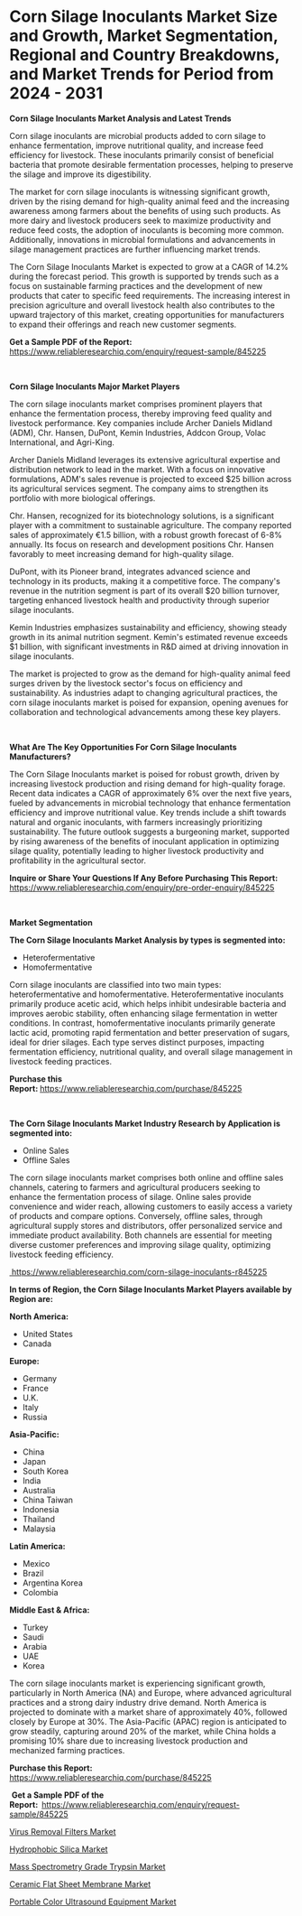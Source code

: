 <p><h1>Corn Silage Inoculants Market Size and Growth, Market Segmentation, Regional and Country Breakdowns, and Market Trends for Period from 2024 -  2031</h1></p><p><strong>Corn Silage Inoculants Market Analysis and Latest Trends</strong></p>
<p><p>Corn silage inoculants are microbial products added to corn silage to enhance fermentation, improve nutritional quality, and increase feed efficiency for livestock. These inoculants primarily consist of beneficial bacteria that promote desirable fermentation processes, helping to preserve the silage and improve its digestibility.</p><p>The market for corn silage inoculants is witnessing significant growth, driven by the rising demand for high-quality animal feed and the increasing awareness among farmers about the benefits of using such products. As more dairy and livestock producers seek to maximize productivity and reduce feed costs, the adoption of inoculants is becoming more common. Additionally, innovations in microbial formulations and advancements in silage management practices are further influencing market trends.</p><p>The Corn Silage Inoculants Market is expected to grow at a CAGR of 14.2% during the forecast period. This growth is supported by trends such as a focus on sustainable farming practices and the development of new products that cater to specific feed requirements. The increasing interest in precision agriculture and overall livestock health also contributes to the upward trajectory of this market, creating opportunities for manufacturers to expand their offerings and reach new customer segments.</p></p>
<p><strong>Get a Sample PDF of the Report:&nbsp;</strong> <a href="https://www.reliableresearchiq.com/enquiry/request-sample/845225?utm_campaign=104&utm_medium=2&utm_source=Github&utm_content=ia&utm_term=09112024&utm_id=corn-silage-inoculants">https://www.reliableresearchiq.com/enquiry/request-sample/845225</a></p>
<p>&nbsp;</p>
<p><strong>Corn Silage Inoculants Major Market Players</strong></p>
<p><p>The corn silage inoculants market comprises prominent players that enhance the fermentation process, thereby improving feed quality and livestock performance. Key companies include Archer Daniels Midland (ADM), Chr. Hansen, DuPont, Kemin Industries, Addcon Group, Volac International, and Agri-King.</p><p>Archer Daniels Midland leverages its extensive agricultural expertise and distribution network to lead in the market. With a focus on innovative formulations, ADM's sales revenue is projected to exceed $25 billion across its agricultural services segment. The company aims to strengthen its portfolio with more biological offerings.</p><p>Chr. Hansen, recognized for its biotechnology solutions, is a significant player with a commitment to sustainable agriculture. The company reported sales of approximately €1.5 billion, with a robust growth forecast of 6-8% annually. Its focus on research and development positions Chr. Hansen favorably to meet increasing demand for high-quality silage.</p><p>DuPont, with its Pioneer brand, integrates advanced science and technology in its products, making it a competitive force. The company's revenue in the nutrition segment is part of its overall $20 billion turnover, targeting enhanced livestock health and productivity through superior silage inoculants.</p><p>Kemin Industries emphasizes sustainability and efficiency, showing steady growth in its animal nutrition segment. Kemin's estimated revenue exceeds $1 billion, with significant investments in R&D aimed at driving innovation in silage inoculants.</p><p>The market is projected to grow as the demand for high-quality animal feed surges driven by the livestock sector's focus on efficiency and sustainability. As industries adapt to changing agricultural practices, the corn silage inoculants market is poised for expansion, opening avenues for collaboration and technological advancements among these key players.</p></p>
<p>&nbsp;</p>
<p><strong>What Are The Key Opportunities For Corn Silage Inoculants Manufacturers?</strong></p>
<p><p>The Corn Silage Inoculants market is poised for robust growth, driven by increasing livestock production and rising demand for high-quality forage. Recent data indicates a CAGR of approximately 6% over the next five years, fueled by advancements in microbial technology that enhance fermentation efficiency and improve nutritional value. Key trends include a shift towards natural and organic inoculants, with farmers increasingly prioritizing sustainability. The future outlook suggests a burgeoning market, supported by rising awareness of the benefits of inoculant application in optimizing silage quality, potentially leading to higher livestock productivity and profitability in the agricultural sector.</p></p>
<p><strong>Inquire or Share Your Questions If Any Before Purchasing This Report:</strong> <a href="https://www.reliableresearchiq.com/enquiry/pre-order-enquiry/845225?utm_campaign=104&utm_medium=2&utm_source=Github&utm_content=ia&utm_term=09112024&utm_id=corn-silage-inoculants">https://www.reliableresearchiq.com/enquiry/pre-order-enquiry/845225</a></p>
<p>&nbsp;</p>
<p><strong>Market Segmentation</strong></p>
<p><strong>The Corn Silage Inoculants Market Analysis by types is segmented into:</strong></p>
<p><ul><li>Heterofermentative</li><li>Homofermentative</li></ul></p>
<p><p>Corn silage inoculants are classified into two main types: heterofermentative and homofermentative. Heterofermentative inoculants primarily produce acetic acid, which helps inhibit undesirable bacteria and improves aerobic stability, often enhancing silage fermentation in wetter conditions. In contrast, homofermentative inoculants primarily generate lactic acid, promoting rapid fermentation and better preservation of sugars, ideal for drier silages. Each type serves distinct purposes, impacting fermentation efficiency, nutritional quality, and overall silage management in livestock feeding practices.</p></p>
<p><strong>Purchase this Report:&nbsp;</strong><a href="https://www.reliableresearchiq.com/purchase/845225?utm_campaign=104&utm_medium=2&utm_source=Github&utm_content=ia&utm_term=09112024&utm_id=corn-silage-inoculants">https://www.reliableresearchiq.com/purchase/845225</a></p>
<p>&nbsp;</p>
<p><strong>The Corn Silage Inoculants Market Industry Research by Application is segmented into:</strong></p>
<p><ul><li>Online Sales</li><li>Offline Sales</li></ul></p>
<p><p>The corn silage inoculants market comprises both online and offline sales channels, catering to farmers and agricultural producers seeking to enhance the fermentation process of silage. Online sales provide convenience and wider reach, allowing customers to easily access a variety of products and compare options. Conversely, offline sales, through agricultural supply stores and distributors, offer personalized service and immediate product availability. Both channels are essential for meeting diverse customer preferences and improving silage quality, optimizing livestock feeding efficiency.</p></p>
<p><a href="https://www.reliableresearchiq.com/corn-silage-inoculants-r845225?utm_campaign=104&utm_medium=2&utm_source=Github&utm_content=ia&utm_term=09112024&utm_id=corn-silage-inoculants">&nbsp;https://www.reliableresearchiq.com/corn-silage-inoculants-r845225</a></p>
<p><strong>In terms of Region, the Corn Silage Inoculants Market Players available by Region are:</strong></p>
<p>
    <p> <strong> North America: </strong>
        <ul>
            <li>United States</li>
            <li>Canada</li>
        </ul>
        </p> 
    <p> <strong> Europe: </strong>
        <ul>
            <li>Germany</li>
            <li>France</li>
            <li>U.K.</li>
            <li>Italy</li>
            <li>Russia</li>
        </ul>
        </p> 
    <p> <strong> Asia-Pacific: </strong>
        <ul>
            <li>China</li>
            <li>Japan</li>
            <li>South Korea</li>
            <li>India</li>
            <li>Australia</li>
            <li>China Taiwan</li>
            <li>Indonesia</li>
            <li>Thailand</li>
            <li>Malaysia</li>
        </ul>
        </p> 
    <p> <strong> Latin America: </strong>
        <ul>
            <li>Mexico</li>
            <li>Brazil</li>
            <li>Argentina Korea</li>
            <li>Colombia</li>
        </ul>
        </p> 
    <p> <strong> Middle East & Africa: </strong>
        <ul>
            <li>Turkey</li>
            <li>Saudi</li>
            <li>Arabia</li>
            <li>UAE</li>
            <li>Korea</li>
        </ul>
    </p>
    </p>
<p><p>The corn silage inoculants market is experiencing significant growth, particularly in North America (NA) and Europe, where advanced agricultural practices and a strong dairy industry drive demand. North America is projected to dominate with a market share of approximately 40%, followed closely by Europe at 30%. The Asia-Pacific (APAC) region is anticipated to grow steadily, capturing around 20% of the market, while China holds a promising 10% share due to increasing livestock production and mechanized farming practices.</p></p>
<p><strong>Purchase this Report: </strong><a href="https://www.reliableresearchiq.com/purchase/845225?utm_campaign=104&utm_medium=2&utm_source=Github&utm_content=ia&utm_term=09112024&utm_id=corn-silage-inoculants">https://www.reliableresearchiq.com/purchase/845225</a></p>
<p>&nbsp;<strong>Get a Sample PDF of the Report:&nbsp;&nbsp;</strong><a href="https://www.reliableresearchiq.com/enquiry/request-sample/845225?utm_campaign=104&utm_medium=2&utm_source=Github&utm_content=ia&utm_term=09112024&utm_id=corn-silage-inoculants">https://www.reliableresearchiq.com/enquiry/request-sample/845225</a></p>
<p><strong></strong></p>
<p><p><a href="https://issuu.com/reportprime-2/docs/virus-removal-filters-market-size-2_686130cab44ed0?utm_campaign=104&utm_medium=2&utm_source=Github&utm_content=ia&utm_term=09112024&utm_id=corn-silage-inoculants">Virus Removal Filters Market</a></p><p><a href="https://github.com/nekolalrclippo/Market-Research-Report-List-1/blob/main/hydrophobic-silica-market.md?utm_campaign=104&utm_medium=2&utm_source=Github&utm_content=ia&utm_term=09112024&utm_id=corn-silage-inoculants">Hydrophobic Silica Market</a></p><p><a href="https://issuu.com/reportprime-2/docs/mass-spectrometry-grade-trypsin-mar_5e1c2ac23d974b?utm_campaign=104&utm_medium=2&utm_source=Github&utm_content=ia&utm_term=09112024&utm_id=corn-silage-inoculants">Mass Spectrometry Grade Trypsin Market</a></p><p><a href="https://github.com/halkoitweden3/Market-Research-Report-List-1/blob/main/ceramic-flat-sheet-membrane-market.md?utm_campaign=104&utm_medium=2&utm_source=Github&utm_content=ia&utm_term=09112024&utm_id=corn-silage-inoculants">Ceramic Flat Sheet Membrane Market</a></p><p><a href="https://issuu.com/reportprime-2/docs/portable-color-ultrasound-equipment_51ca176488006b?utm_campaign=104&utm_medium=2&utm_source=Github&utm_content=ia&utm_term=09112024&utm_id=corn-silage-inoculants">Portable Color Ultrasound Equipment Market</a></p></p>